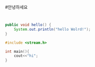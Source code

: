 #안녕하세요

```java


public void hello() {
	System.out.println("hello Wolrd!");
}
```

```c++
#include <stream.h>

int main(){
    cout<<"hi";
}
```

